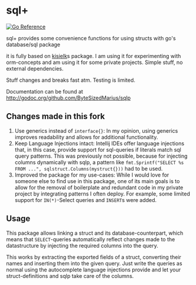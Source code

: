 # sql+

[![Go Reference](https://pkg.go.dev/badge/github.com/ByteSizedMarius/sqlp.svg)](https://pkg.go.dev/github.com/ByteSizedMarius/sqlp)

sql+ provides some convenience functions for using structs with go's database/sql package

it is fully based on [kisielk](https://github.com/kisielk)s package. I am using it for experimenting with orm-concepts and am using it for some
private projects. Simple stuff, no external dependencies.

Stuff changes and breaks fast atm. Testing is limited.

Documentation can be found at http://godoc.org/github.com/ByteSizedMarius/sqlp

## Changes made in this fork

1. Use generics instead of `interface{}`: In my opinion, using generics improves readability and allows for additional functionality.
2. Keep Language Injections intact: Intellij IDEs offer language injections that, in this case, provide support for sql-queries if literals match sql
   query patterns. This was previously not possible, because for injecting columns dynamically with sqlp, a pattern
   like `fmt.Sprintf("SELECT %s FROM ...", sqlstruct.Columns(mystruct{}))` had to be used.
3. Improved the package for my use-cases: While I would love for someone else to find use in this package, one of its main goals is to allow for the
   removal of boilerplate and redundant code in my private project by integrating patterns I often deploy. For example, some limited support
   for `IN(*)`-Select queries and `INSERT`s were added.

## Usage

This package allows linking a struct and its database-counterpart, which means that `SELECT`-queries automatically reflect changes made to the
datastructure by injecting the required columns into the query.

This works by extracting the exported fields of a struct, converting their names and inserting them into the given query. Just write the queries as
normal using the autocomplete language injections provide and let your struct-definitions and sqlp take care of the columns.
